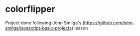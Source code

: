 # colorflipper

Project done following John Smilga's (https://github.com/john-smilga/javascript-basic-projects) lesson
